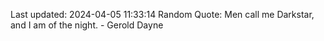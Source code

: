 Last updated: 2024-04-05 11:33:14
Random Quote: Men call me Darkstar, and I am of the night.  -  Gerold Dayne